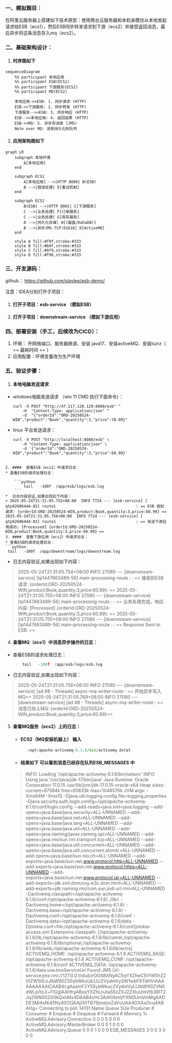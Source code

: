 ### 一、模拟题目：
在阿里云服务器上搭建如下技术原型：使用两台云服务器和本机来模仿从本地发起请求给ESB（ecs1），然后ESB同步转发请求到下游（ecs2）并接受返回消息，最后异步将这条消息存入mq（ecs2）。

### 二、基础架构设计：
 

1. #### 时序图如下

```mermaid
sequenceDiagram
    %% participant 本地应用
    %% participant ESB(ECS1)
    %% participant 下游服务(ECS2)
    %% participant MQ(ECS2)

    本地应用->>ESB: 1. 同步请求 (HTTP)
    ESB->>下游服务: 2. 同步转发 (HTTP)
    下游服务-->>ESB: 3. 同步响应 (HTTP)
    ESB-->>本地应用: 4. 返回结果 (HTTP)
    ESB->>MQ: 5. 异步存消息 (JMS)
    Note over MQ: 消息持久化到队列
```

2. #### 应用架构图如下

```mermaid
graph LR
    subgraph 本地环境
        A[本地应用]
    end

    subgraph ECS1    
        A[本地应用] -->|HTTP 8080| B(ESB)
        B -->|错误处理| E[重试机制]      
    end

    subgraph ECS2
        B(ESB) -->|HTTP 8081| C[下游服务]
        C -->|业务处理| F[订单服务]
        C -->|业务处理| G[库存服务]
        D -->|持久化存储| H[(磁盘/KahaDB)]
        B -->|异步JMS-TCP:61616| D[ActiveMQ]
    end

    style A fill:#f9f,stroke:#333
    style B fill:#b9f,stroke:#333
    style C fill:#9f9,stroke:#333
    style D fill:#f96,stroke:#333
```

### 三、开发源码：
github：
https://github.com/sjaylee/esb-demo/

注意：IDEA分别打开子项目：
1. ####  打开子项目：esb-service  （模拟ESB）
2. ####  打开子项目：downstream-service  （模拟下游应用）

### 四、部署安装（手工，后续改为CICD）：
1. 环境：	开网络端口、服务器换源、安装 java17、安装activeMQ、安装lszrz（ == 最耗时间 == ）
2. 应用配置：环境变量改为生产环境

### 五、验证步骤：

1. ####  本地电脑发送请求
* windows电脑发送请求 （win 11 CMD 执行下面命令）：
  ```bath
  curl -X POST "http://47.117.120.129:8080/esb" ^
      -H  "Content-Type: application/json" ^
      -d  "{"orderId":"ORD-20250524-WIN","product":"Book","quantity":3,"price":70.99}"
  ```
* linux 平台发送请求：
  ```bath
  curl -X POST "http://localhost:8080/esb" \
      -H "Content-Type: application/json" \
      -d '{"orderId":"ORD-20250524-WIN","product":"Book","quantity":3,"price":60.99}'
```

2. ####  查看ESB（ecs1）中请求日志：
* 查看ESB的请求处理日志：

	```python
		tail   -100f  /app/esb/logs/esb.log
	```	
*  日志内容验证,如果出现如下内容：
> 2025-05-24T21:31:05.752+08:00  INFO 7724 --- [esb-service] [ qtp92686444-83] route1                                   : == ESB 收到请求: {orderId:ORD-20250524-WIN,product:Book,quantity:3,price:60.99} ==
2025-05-24T21:31:05.756+08:00  INFO 7724 --- [esb-service] [ qtp92686444-83] route1                                   : == 发送下游应用成功: [Processed] {orderId:ORD-20250524-WIN,product:Book,quantity:3,price:60.99} ==
3. ####  查看下游应用（ecs2）中请求日志：
* 查看ESB的请求处理日志：
```python
 tail   -100f  /app/downstream/logs/downstream.log
```
* 日志内容验证,如果出现如下内容：
> 2025-05-24T21:31:05.754+08:00  INFO 27080 --- [downstream-service] [tp1447663489-56] main-processing-route                    : : == 接收到ESB请求: {orderId:ORD-20250524-WIN,product:Book,quantity:3,price:60.99}: ==
2025-05-24T21:31:05.755+08:00  INFO 27080 --- [downstream-service] [tp1447663489-56] main-processing-route                    : : == 业务处理完成，响应内容: [Processed] {orderId:ORD-20250524-WIN,product:Book,quantity:3,price:60.99}: ==
2025-05-24T21:31:05.755+08:00  INFO 27080 --- [downstream-service] [tp1447663489-56] main-processing-route                    : : == Response Sent to ESB: ==

4. ####  查看MQ（ecs1）中消息异步操作的日志：
* 查看ESB的请求处理日志：

  ```python
      tail   -100f  /app/esb/logs/esb.log
  ```	
*  日志内容验证,如果出现如下内容：
> 2025-05-24T21:31:05.756+08:00  INFO 27080 --- [downstream-service] [ad #8 - Threads] async-mq-writer-route                    : == 开始异步写入MQ==
2025-05-24T21:31:05.769+08:00  INFO 27080 --- [downstream-service] [ad #8 - Threads] async-mq-writer-route                    : == 消息已存入MQ: {orderId:ORD-20250524-WIN,product:Book,quantity:3,price:60.99}==
5. ####  查看MQ服务（ecs2）上的日志：
   * ####  ECS2（MQ安装机器上） 输入
  
     ```python
        /opt/apache-activemq-6.1.6/bin/activemq dstat
     ```
   * #### 结果如下 可以看到消息已经存在队列ESB_MESSAGES 中
    >       
   >  INFO: Loading '/opt/apache-activemq-6.1.6/bin/setenv'
      INFO: Using java '/usr/java/jdk-17/bin/java'
      Java Runtime: Oracle Corporation 17.0.15 /usr/lib/jvm/jdk-17.0.15-oracle-x64
      Heap sizes: current=67584k  free=65833k  max=1048576k
      JVM args: -Xms64M -Xmx1G -Djava.util.logging.config.file=logging.properties -Djava.security.auth.login.config=/opt/apache-activemq-6.1.6/conf/login.config --add-reads=java.xml=java.logging --add-opens=java.base/java.security=ALL-UNNAMED --add-opens=java.base/java.net=ALL-UNNAMED --add-opens=java.base/java.lang=ALL-UNNAMED --add-opens=java.base/java.util=ALL-UNNAMED --add-opens=java.naming/javax.naming.spi=ALL-UNNAMED --add-opens=java.rmi/sun.rmi.transport.tcp=ALL-UNNAMED --add-opens=java.base/java.util.concurrent=ALL-UNNAMED --add-opens=java.base/java.util.concurrent.atomic=ALL-UNNAMED --add-opens=java.base/sun.nio.ch=ALL-UNNAMED --add-exports=java.base/sun.net.www.protocol.http=ALL-UNNAMED --add-exports=java.base/sun.net.www.protocol.https=ALL-UNNAMED --add-exports=java.base/sun.net.www.protocol.jar=ALL-UNNAMED --add-exports=jdk.xml.dom/org.w3c.dom.html=ALL-UNNAMED --add-exports=jdk.naming.rmi/com.sun.jndi.url.rmi=ALL-UNNAMED -Dactivemq.classpath=/opt/apache-activemq-6.1.6/conf:/opt/apache-activemq-6.1.6/../lib/: -Dactivemq.home=/opt/apache-activemq-6.1.6/ -Dactivemq.base=/opt/apache-activemq-6.1.6/ -Dactivemq.conf=/opt/apache-activemq-6.1.6/conf -Dactivemq.data=/opt/apache-activemq-6.1.6/data -Djolokia.conf=file:/opt/apache-activemq-6.1.6/conf/jolokia-access.xml
      Extensions classpath:
      [/opt/apache-activemq-6.1.6/lib,/opt/apache-activemq-6.1.6/lib/camel,/opt/apache-activemq-6.1.6/lib/optional,/opt/apache-activemq-6.1.6/lib/web,/opt/apache-activemq-6.1.6/lib/extra]
      ACTIVEMQ_HOME: /opt/apache-activemq-6.1.6
      ACTIVEMQ_BASE: /opt/apache-activemq-6.1.6
      ACTIVEMQ_CONF: /opt/apache-activemq-6.1.6/conf
      ACTIVEMQ_DATA: /opt/apache-activemq-6.1.6/data
      useJmxServiceUrl Found JMS Url: service:jmx:rmi://127.0.0.1/stub/rO0ABXNyAC5qYXZheC5tYW5hZ2VtZW50LnJlbW90ZS5ybWkuUk1JU2VydmVySW1wbF9TdHViAAAAAAAAAAICAAB4cgAaamF2YS5ybWkuc2VydmVyLlJlbW90ZVN0dWLp/tzJi+FlGgIAAHhyABxqYXZhLnJtaS5zZXJ2ZXIuUmVtb3RlT2JqZWN002G0kQxhMx4DAAB4cHc3AAtVbmljYXN0UmVmMgAADDE3Mi4xNi45Ny40OQAAjl30TB79jnqloxZaVuUAAAGXAxOcq4ABAHg=
      Connecting to pid: 14131
      Name                                                Queue Size  Producer #  Consumer #   Enqueue #   Dequeue #   Forward #    Memory %
      ActiveMQ.Advisory.Connection                                 0           0           0           5           0           0           0
      ActiveMQ.Advisory.MasterBroker                               0           0           0           1           0           0           0
      ActiveMQ.Advisory.Queue                                      0           0           0           1           0           0           0
      ESB_MESSAGES                                                 3           0           0           3           0           0           0
  


